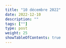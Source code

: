 ```yaml
---
title: "10 décembre 2022"
date: 2022-12-10
description: ""
tags: [""]
type: post
weight: 25
showTableOfContents: true
---
```


